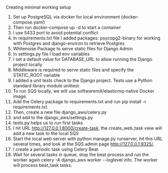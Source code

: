 Creating minimal working setup

1. Set up PostgreSQL via docker for local environment (docker-compose.yaml)
2. Then run docker-compose up -d to start a container
3. I use 5433 port to avoid potential conflict
4. In requirements.txt file I added packages: psycopg2-binary for working with Postgres and django-environ to retrieve Postgres
5. Whitenoise Package to serve static files for Django Admin
6. In settings.py file I load env variables
7. I set a default value for DATABASE_URL to allow running the Django project locally
8. Middleware is required to serve static files and specify the STATIC_ROOT variable
9. I added a unit tests check to the Django project. Tests use a Python standard library module unittest
10. To run SQS locally, we will use softwaremill/elasticmq-native Docker image.
11. Add the Celery package to requirements.txt and run pip install -r requirements.txt. 
12. Then, create a new file django_aws/celery.py
13. and add to the django_aws/settings.py 
14. tests.py helps us to run first tasks
15. I hit URL http://127.0.0.1:8000/create-task, the create_web_task view will add a new task to the local SQS
16. Start the local web server with python manage.py runserver, hit this URL several times, and look at the SQS admin page http://127.0.0.1:9325/.
17. I create a periodic task using Celery Beat.
18. Wait for several tasks in queue, stop the beat process and run the worker again celery -A django_aws worker --loglevel info. The worker will process beat_task tasks. 